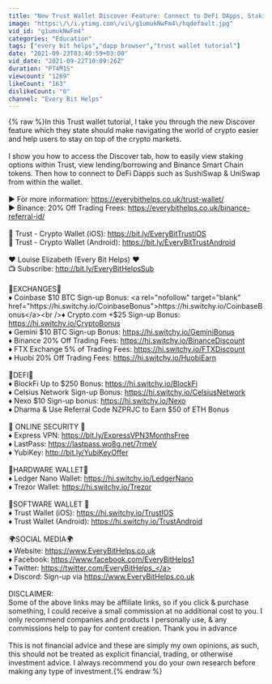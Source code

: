 ```yaml
---
title: "New Trust Wallet Discover Feature: Connect to DeFi DApps, Staking & Tokens"
image: "https:\/\/i.ytimg.com\/vi\/g1umukNwFm4\/hqdefault.jpg"
vid_id: "g1umukNwFm4"
categories: "Education"
tags: ["every bit helps","dapp browser","trust wallet tutorial"]
date: "2021-09-23T03:40:59+03:00"
vid_date: "2021-09-22T10:09:26Z"
duration: "PT4M1S"
viewcount: "1269"
likeCount: "163"
dislikeCount: "0"
channel: "Every Bit Helps"
---
```

{% raw %}In this Trust wallet tutorial, I take you through the new Discover feature which they state should make navigating the world of crypto easier and help users to stay on top of the crypto markets.<br /><br />I show you how to access the Discover tab, how to easily view staking options within Trust, view lending/borrowing and Binance Smart Chain tokens. Then how to connect to DeFi Dapps such as SushiSwap &amp; UniSwap from within the wallet.<br /><br />►  For more information: <a rel="nofollow" target="blank" href="https://everybithelps.co.uk/trust-wallet/">https://everybithelps.co.uk/trust-wallet/</a><br />►  Binance: 20% Off Trading Frees: <a rel="nofollow" target="blank" href="https://everybithelps.co.uk/binance-referral-id/">https://everybithelps.co.uk/binance-referral-id/</a><br /><br />💙 Trust - Crypto Wallet (iOS): <a rel="nofollow" target="blank" href="https://bit.ly/EveryBitTrustiOS">https://bit.ly/EveryBitTrustiOS</a><br />💙 Trust - Crypto Wallet (Android): <a rel="nofollow" target="blank" href="https://bit.ly/EveryBitTrustAndroid">https://bit.ly/EveryBitTrustAndroid</a><br /><br />♥ Louise Elizabeth (Every Bit Helps) ♥ <br />📺 Subscribe: <a rel="nofollow" target="blank" href="http://bit.ly/EveryBitHelpsSub">http://bit.ly/EveryBitHelpsSub</a><br /><br />🏦EXCHANGES🏦<br />♦ Coinbase $10 BTC Sign-up Bonus: <a rel="nofollow" target="blank" href="https://hi.switchy.io/CoinbaseBonus">https://hi.switchy.io/CoinbaseBonus</a><br />♦ Crypto.com +$25 Sign-up Bonus: <a rel="nofollow" target="blank" href="https://hi.switchy.io/CryptoBonus">https://hi.switchy.io/CryptoBonus</a><br />♦ Gemini $10 BTC Sign-up Bonus: <a rel="nofollow" target="blank" href="https://hi.switchy.io/GeminiBonus">https://hi.switchy.io/GeminiBonus</a><br />♦ Binance 20% Off Trading Fees: <a rel="nofollow" target="blank" href="https://hi.switchy.io/BinanceDiscount">https://hi.switchy.io/BinanceDiscount</a><br />♦ FTX Exchange 5% of Trading Fees: <a rel="nofollow" target="blank" href="https://hi.switchy.io/FTXDiscount">https://hi.switchy.io/FTXDiscount</a><br />♦ Huobi 20% Off Trading Fees: <a rel="nofollow" target="blank" href="https://hi.switchy.io/HuobiEarn">https://hi.switchy.io/HuobiEarn</a><br /><br />🏦DEFI🏦<br />♦ BlockFi Up to $250 Bonus: <a rel="nofollow" target="blank" href="https://hi.switchy.io/BlockFi">https://hi.switchy.io/BlockFi</a><br />♦ Celsius Network Sign-up Bonus: <a rel="nofollow" target="blank" href="https://hi.switchy.io/CelsiusNetwork">https://hi.switchy.io/CelsiusNetwork</a><br />♦ Nexo $10 Sign-up bonus: <a rel="nofollow" target="blank" href="https://hi.switchy.io/Nexo">https://hi.switchy.io/Nexo</a><br />♦ Dharma &amp; Use Referral Code NZPRJC to Earn $50 of ETH Bonus<br /><br />🔐 ONLINE SECURITY 🔐<br />♦ Express VPN: <a rel="nofollow" target="blank" href="https://bit.ly/ExpressVPN3MonthsFree">https://bit.ly/ExpressVPN3MonthsFree</a><br />♦ LastPass: <a rel="nofollow" target="blank" href="https://lastpass.wo8g.net/7rmeV">https://lastpass.wo8g.net/7rmeV</a><br />♦ YubiKey: <a rel="nofollow" target="blank" href="http://bit.ly/YubiKeyOffer">http://bit.ly/YubiKeyOffer</a><br /><br />🔐HARDWARE WALLET🔐<br />♦ Ledger Nano Wallet: <a rel="nofollow" target="blank" href="https://hi.switchy.io/LedgerNano">https://hi.switchy.io/LedgerNano</a><br />♦ Trezor Wallet: <a rel="nofollow" target="blank" href="https://hi.switchy.io/Trezor">https://hi.switchy.io/Trezor</a><br /><br />📱SOFTWARE WALLET 📱 <br />♦ Trust Wallet (iOS): <a rel="nofollow" target="blank" href="https://hi.switchy.io/TrustIOS">https://hi.switchy.io/TrustIOS</a><br />♦ Trust Wallet (Android): <a rel="nofollow" target="blank" href="https://hi.switchy.io/TrustAndroid">https://hi.switchy.io/TrustAndroid</a><br /><br />🌍SOCIAL MEDIA🌍<br />♦ Website: <a rel="nofollow" target="blank" href="https://www.EveryBitHelps.co.uk">https://www.EveryBitHelps.co.uk</a><br />♦ Facebook: <a rel="nofollow" target="blank" href="https://www.facebook.com/EveryBitHelps1">https://www.facebook.com/EveryBitHelps1</a><br />♦ Twitter: <a rel="nofollow" target="blank" href="https://twitter.com/EveryBitHelps_">https://twitter.com/EveryBitHelps_</a><br />♦ Discord: Sign-up via <a rel="nofollow" target="blank" href="https://www.EveryBitHelps.co.uk">https://www.EveryBitHelps.co.uk</a><br /><br />DISCLAIMER:<br />Some of the above links may be affiliate links, so if you click &amp; purchase something, I could receive a small commission at no additional cost to you. I only recommend companies and products I personally use, &amp; any commissions help to pay for content creation. Thank you in advance<br /><br />This is not financial advice and these are simply my own opinions, as such, this should not be treated as explicit financial, trading, or otherwise investment advice. I always recommend you do your own research before making any type of investment.{% endraw %}
